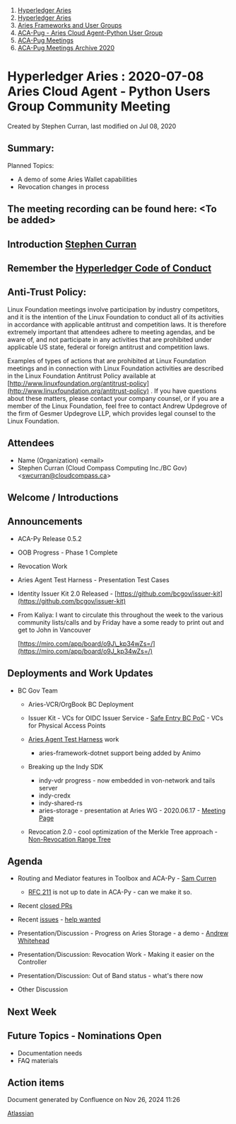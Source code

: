 1. [Hyperledger Aries](index.html)
2. [Hyperledger Aries](Hyperledger-Aries_18481154.html)
3. [Aries Frameworks and User Groups](Aries-Frameworks-and-User-Groups_18481290.html)
4. [ACA-Pug - Aries Cloud Agent-Python User Group](ACA-Pug---Aries-Cloud-Agent-Python-User-Group_18484248.html)
5. [ACA-Pug Meetings](ACA-Pug-Meetings_18484272.html)
6. [ACA-Pug Meetings Archive 2020](ACA-Pug-Meetings-Archive-2020_18513017.html)

# Hyperledger Aries : 2020-07-08 Aries Cloud Agent - Python Users Group Community Meeting

Created by Stephen Curran, last modified on Jul 08, 2020

## Summary:

Planned Topics:

- A demo of some Aries Wallet capabilities
- Revocation changes in process

## The meeting recording can be found here: &lt;To be added&gt;

## Introduction [Stephen Curran](https://lf-hyperledger.atlassian.net/wiki/people/557058:d676f135-ecd6-465b-b7eb-f87976bf4569?ref=confluence)

## Remember the [Hyperledger Code of Conduct](https://lf-hyperledger.atlassian.net/wiki/spaces/HYP/pages/19595281/Hyperledger+Code+of+Conduct)

## Anti-Trust Policy:

Linux Foundation meetings involve participation by industry competitors, and it is the intention of the Linux Foundation to conduct all of its activities in accordance with applicable antitrust and competition laws. It is therefore extremely important that attendees adhere to meeting agendas, and be aware of, and not participate in any activities that are prohibited under applicable US state, federal or foreign antitrust and competition laws.

Examples of types of actions that are prohibited at Linux Foundation meetings and in connection with Linux Foundation activities are described in the Linux Foundation Antitrust Policy available at [http://www.linuxfoundation.org/antitrust-policy](http://www.linuxfoundation.org/antitrust-policy) . If you have questions about these matters, please contact your company counsel, or if you are a member of the Linux Foundation, feel free to contact Andrew Updegrove of the firm of Gesmer Updegrove LLP, which provides legal counsel to the Linux Foundation.

## Attendees

- Name (Organization) &lt;email&gt;
- Stephen Curran (Cloud Compass Computing Inc./BC Gov) &lt;swcurran@cloudcompass.ca&gt;

## Welcome / Introductions

## Announcements

- ACA-Py Release 0.5.2
- OOB Progress - Phase 1 Complete
- Revocation Work
- Aries Agent Test Harness - Presentation Test Cases
- Identity Issuer Kit 2.0 Released - [https://github.com/bcgov/issuer-kit](https://github.com/bcgov/issuer-kit)
- From Kaliya: I want to circulate this throughout the week to the various community lists/calls and by Friday have a some ready to print out and get to John in Vancouver 
  
  [https://miro.com/app/board/o9J\_kp34wZs=/](https://miro.com/app/board/o9J_kp34wZs=/)

## Deployments and Work Updates

- BC Gov Team
  
  - Aries-VCR/OrgBook BC Deployment
  - Issuer Kit - VCs for OIDC Issuer Service - [Safe Entry BC PoC](https://vonx.io/safeentry) - VCs for Physical Access Points
  - [Aries Agent Test Harness](https://github.com/bcgov/aries-agent-test-harness) work
    
    - aries-framework-dotnet support being added by Animo
  - Breaking up the Indy SDK
    
    - indy-vdr progress - now embedded in von-network and tails server
    - indy-credx
    - indy-shared-rs
    - aries-storage - presentation at Aries WG - 2020.06.17 - [Meeting Page](https://lf-hyperledger.atlassian.net/wiki/pages/viewpage.action?pageId=18487296)
  - Revocation 2.0 - cool optimization of the Merkle Tree approach - [Non-Revocation Range Tree](https://github.com/andrewwhitehead/ursa-rfcs/tree/non-rev-tree/text/0000-revocation-range-tree)

## Agenda

- Routing and Mediator features in Toolbox and ACA-Py - [Sam Curren](https://lf-hyperledger.atlassian.net/wiki/people/557058:1ed5fd92-7e42-4cab-87b1-688e48bc02c2?ref=confluence)
  
  - [RFC 211](https://github.com/hyperledger/aries-rfcs/tree/master/features/0211-route-coordination) is not up to date in ACA-Py - can we make it so.
- Recent [closed PRs](https://github.com/hyperledger/aries-cloudagent-python/pulls?q=is%3Apr%20is%3Aclosed%20sort%3Aupdated-desc)
- Recent [issues](https://github.com/hyperledger/aries-cloudagent-python/issues?q=is%3Aissue%20is%3Aopen%20sort%3Aupdated-desc) - [help wanted](https://github.com/hyperledger/aries-cloudagent-python/issues?q=is%3Aissue%20is%3Aopen%20sort%3Aupdated-desc%20label%3A%22help%20wanted%22%20)
- Presentation/Discussion - Progress on Aries Storage - a demo - [Andrew Whitehead](https://lf-hyperledger.atlassian.net/wiki/people/557058:03322b63-53ed-4272-9c4a-a256b19c7098?ref=confluence)
- Presentation/Discussion: Revocation Work - Making it easier on the Controller
- Presentation/Discussion: Out of Band status - what's there now
- Other Discussion

## Next Week

## Future Topics - Nominations Open

- Documentation needs
- FAQ materials

## Action items

Document generated by Confluence on Nov 26, 2024 11:26

[Atlassian](http://www.atlassian.com/)
